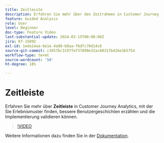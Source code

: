 ```yaml
---
title: Zeitleiste
description: Erfahren Sie mehr über den Zeitrahmen in Customer Journey Analytics, der Ihnen dabei hilft, Erlebnismuster zu finden, bessere Benutzergeschichten zu erzählen und die Implementierung zu validieren.
feature: Guided Analysis
role: User
level: Beginner
doc-type: Feature Video
last-substantial-update: 2024-03-15T00:00:00Z
jira: KT-15092
exl-id: 1eda14aa-6e1e-4a98-b0aa-f6dfc78d14c6
source-git-commit: c3457bc3197fef37890e32ac8831fb426e3b575d
workflow-type: tm+mt
source-wordcount: '50'
ht-degree: 18%

---
```


# Zeitleiste

Erfahren Sie mehr über **Zeitleiste** in Customer Journey Analytics, mit der Sie Erlebnismuster finden, bessere Benutzergeschichten erzählen und die Implementierung validieren können.

>[!VIDEO](https://video.tv.adobe.com/v/3427810/?learn=on)

Weitere Informationen dazu finden Sie in der [Dokumentation](https://experienceleague.adobe.com/de/docs/analytics-platform/using/guided-analysis/streams/timeline).
